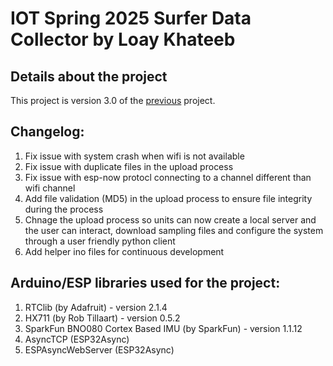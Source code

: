 # IOT Spring 2025 Surfer Data Collector by Loay Khateeb

## Details about the project
This project is version 3.0 of the [previous](https://github.com/loay106/IOT_W25_SURFER_DATA_COLLECTION) project.


## Changelog:
   1. Fix issue with system crash when wifi is not available
   2. Fix issue with duplicate files in the upload process
   3. Fix issue with esp-now protocl connecting to a channel different than wifi channel
   4. Add file validation (MD5) in the upload process to ensure file integrity during the process
   5. Chnage the upload process so units can now create a local server and the user can interact, download sampling files and configure the system through a user friendly python client
   6. Add helper ino files for continuous development 
   
## Arduino/ESP libraries used for the project:
   1. RTClib (by Adafruit) - version 2.1.4
   2. HX711 (by Rob Tillaart) - version 0.5.2
   3. SparkFun BNO080 Cortex Based IMU (by SparkFun) - version 1.1.12
   4. AsyncTCP (ESP32Async)
   5. ESPAsyncWebServer (ESP32Async)


   
